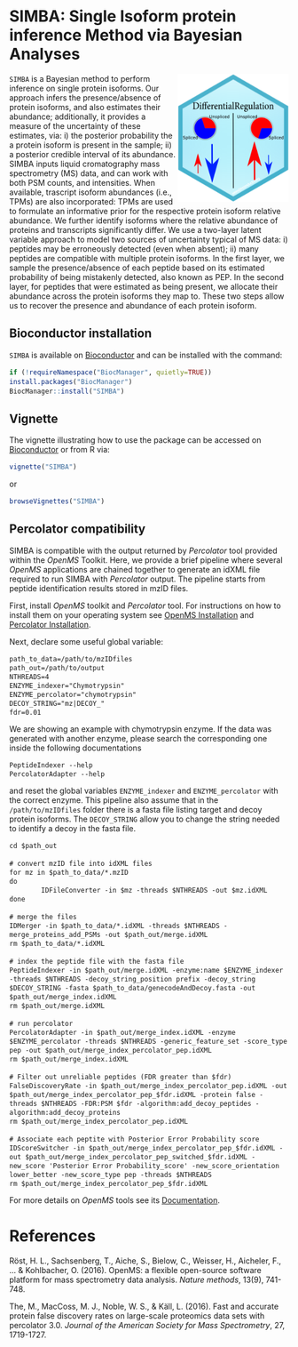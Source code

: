 # SIMBA: Single Isoform protein inference Method via Bayesian Analyses

<img src="inst/extdata/SIMBA.png" width="200" align="right"/> 

`SIMBA` is a Bayesian method to perform inference on single protein isoforms.
Our approach infers the presence/absence of protein isoforms, and also estimates their abundance;
additionally, it provides a measure of the uncertainty of these estimates, via:
i) the posterior probability the a protein isoform is present in the sample;
ii) a posterior credible interval of its abundance.
SIMBA inputs liquid cromatography mass spectrometry (MS) data,
and can work with both PSM counts, and intensities.
When available, trascript isoform abundances (i.e., TPMs) are also incorporated:
TPMs are used to formulate an informative prior for the respective protein isoform relative abundance.
We further identify isoforms where the relative abundance of proteins and transcripts significantly differ.
We use a two-layer latent variable approach to model two sources of uncertainty typical of MS data:
i) peptides may be erroneously detected (even when absent);
ii) many peptides are compatible with multiple protein isoforms.
In the first layer, we sample the presence/absence of each peptide based on its estimated probability
of being mistakenly detected, also known as PEP.
In the second layer, for peptides that were estimated as being present, 
we allocate their abundance across the protein isoforms they map to.
These two steps allow us to recover the presence and abundance of each protein isoform.

## Bioconductor installation 
`SIMBA` is available on [Bioconductor](https://bioconductor.org/packages/SIMBA) and can be installed with the command:
``` r
if (!requireNamespace("BiocManager", quietly=TRUE))
install.packages("BiocManager")
BiocManager::install("SIMBA")
```

## Vignette
The vignette illustrating how to use the package can be accessed on [Bioconductor](https://bioconductor.org/packages/SIMBA)
or from R via:
``` r
vignette("SIMBA")
```
or
``` r
browseVignettes("SIMBA")
```

## Percolator compatibility
SIMBA is compatible with the output returned by *Percolator* tool provided within the *OpenMS* Toolkit.
Here, we provide a brief pipeline where several *OpenMS* applications are chained together to generate an idXML file required to run SIMBA with *Percolator* output. The pipeline starts from peptide identification results stored in mzID files.

First, install *OpenMS* toolkit and *Percolator* tool. For instructions on how to install them on your operating system see [OpenMS Installation](https://openms.readthedocs.io/en/latest/openms-applications-and-tools/installation.html) and [Percolator Installation](https://github.com/percolator/percolator).

Next, declare some useful global variable:
``` shell
path_to_data=/path/to/mzIDfiles
path_out=/path/to/output
NTHREADS=4
ENZYME_indexer="Chymotrypsin"
ENZYME_percolator="chymotrypsin"
DECOY_STRING="mz|DECOY_"
fdr=0.01
```

We are showing an example with chymotrypsin enzyme. If the data was generated with another enzyme, please search the corresponding one
inside the following documentations
``` shell
PeptideIndexer --help
PercolatorAdapter --help
```
and reset the global variables `ENZYME_indexer` and `ENZYME_percolator` with the correct enzyme.
This pipeline also assume that in the `/path/to/mzIDfiles` folder there is a fasta file listing target and decoy protein isoforms.
The `DECOY_STRING` allow you to change the string needed to identify a decoy in the fasta file.

``` shell
cd $path_out

# convert mzID file into idXML files
for mz in $path_to_data/*.mzID
do
        IDFileConverter -in $mz -threads $NTHREADS -out $mz.idXML
done

# merge the files
IDMerger -in $path_to_data/*.idXML -threads $NTHREADS -merge_proteins_add_PSMs -out $path_out/merge.idXML
rm $path_to_data/*.idXML

# index the peptide file with the fasta file
PeptideIndexer -in $path_out/merge.idXML -enzyme:name $ENZYME_indexer -threads $NTHREADS -decoy_string_position prefix -decoy_string $DECOY_STRING -fasta $path_to_data/genecodeAndDecoy.fasta -out $path_out/merge_index.idXML
rm $path_out/merge.idXML

# run percolator
PercolatorAdapter -in $path_out/merge_index.idXML -enzyme $ENZYME_percolator -threads $NTHREADS -generic_feature_set -score_type pep -out $path_out/merge_index_percolator_pep.idXML
rm $path_out/merge_index.idXML

# Filter out unreliable peptides (FDR greater than $fdr)
FalseDiscoveryRate -in $path_out/merge_index_percolator_pep.idXML -out $path_out/merge_index_percolator_pep_$fdr.idXML -protein false -threads $NTHREADS -FDR:PSM $fdr -algorithm:add_decoy_peptides -algorithm:add_decoy_proteins
rm $path_out/merge_index_percolator_pep.idXML

# Associate each peptite with Posterior Error Probability score
IDScoreSwitcher -in $path_out/merge_index_percolator_pep_$fdr.idXML -out $path_out/merge_index_percolator_pep_switched_$fdr.idXML -new_score 'Posterior Error Probability_score' -new_score_orientation lower_better -new_score_type pep -threads $NTHREADS
rm $path_out/merge_index_percolator_pep_$fdr.idXML
```

For more details on *OpenMS* tools see its [Documentation](https://abibuilder.cs.uni-tuebingen.de/archive/openms/Documentation/nightly/html/TOPP_documentation.html).

# References

Röst, H. L., Sachsenberg, T., Aiche, S., Bielow, C., Weisser, H., Aicheler, F., ... & Kohlbacher, O. (2016). OpenMS: a flexible open-source software platform for mass spectrometry data analysis. *Nature methods*, 13(9), 741-748.

The, M., MacCoss, M. J., Noble, W. S., & Käll, L. (2016). Fast and accurate protein false discovery rates on large-scale proteomics data sets with percolator 3.0. *Journal of the American Society for Mass Spectrometry*, 27, 1719-1727.